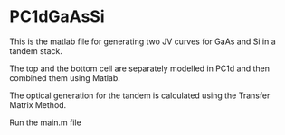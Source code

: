 # PC1dGaAsSi
This is the matlab file for generating two JV curves for GaAs and Si in a tandem stack. 

The top and the bottom cell are separately modelled in PC1d and then combined them using Matlab. 

The optical generation for the tandem is calculated using the Transfer Matrix Method.

Run the main.m file 

